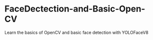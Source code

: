 # FaceDectection-and-Basic-Open-CV
Learn the basics of OpenCV and basic face detection with YOLOFaceV8

